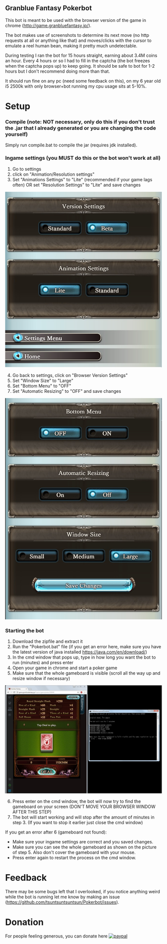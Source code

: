## Granblue Fantasy Pokerbot

This bot is meant to be used with the browser version of the game in chrome (http://game.granbluefantasy.jp/).

The bot makes use of screenshots to determine its next move (no http requests at all or anything like that) and moves/clicks with the cursor to emulate a reel human bean, making it pretty much undetectable. 

During testing I ran the bot for 15 hours straight, earning about 3.4M coins an hour. Every 4 hours or so I had to fill in the captcha (the bot freezes when the captcha pops up) to keep going. It should be safe to bot for 1-2 hours but I don't recommend doing more than that.

It should run fine on any pc (need some feedback on this), on my 6 year old i5 2500k with only browser+bot running my cpu usage sits at 5-10%.

# Setup

### Compile (note: NOT necessary, only do this if you don't trust the .jar that I already generated or you are changing the code yourself)

Simply run compile.bat to compile the jar (requires jdk installed).

### Ingame settings (you MUST do this or the bot won't work at all)
1. Go to settings
2. click on "Animation/Resolution settings"
3. Set "Animations Settings" to "Lite" (recommended if your game lags often) OR set "Resolution Settings"  to "Lite" and save changes

![Step 3 settings](/src/img/readme/settings3.jpg)

4. Go back to settings, click on "Browser Version Settings"
5. Set "Window Size" to "Large"
6. Set "Bottom Menu" to "OFF"
7. Set "Automatic Resizing" to "OFF" and save changes

![Step 4 settings](/src/img/readme/settings4.jpg)


### Starting the bot
1. Download the zipfile and extract it
2. Run the "Pokerbot.bat" file (if you get an error here, make sure you have the latest version of java installed https://java.com/en/download/)
3. In the cmd window that pops up, type in how long you want the bot to run (minutes) and press enter
4. Open your game in chrome and start a poker game
5. Make sure that the whole gameboard is visible (scroll all the way up and resize window if necessary)

![Step 5 setup](/src/img/readme/step5.jpg)

6. Press enter on the cmd window, the bot will now try to find the gameboard on your screen (DON'T MOVE YOUR BROWSER WINDOW AFTER THIS STEP)
7. The bot will start working and will stop after the amount of minutes in step 3. (If you want to stop it earlier just close the cmd window)

If you get an error after 6 (gameboard not found):
* Make sure your ingame settings are correct and you saved changes.
* Make sure you can see the whole gameboard as shown on the picture of step 5. Also don't cover the gameboard with your mouse.
* Press enter again to restart the process on the cmd window.

# Feedback
There may be some bugs left that I overlooked, if you notice anything weird while the bot is running let me know by making an issue (https://github.com/tsuntsuntsuntsun/Pokerbot/issues).

# Donation
For people feeling generous, you can donate here
[![paypal](https://www.paypalobjects.com/en_US/i/btn/btn_donateCC_LG.gif)](https://www.paypal.com/cgi-bin/webscr?cmd=_s-xclick&hosted_button_id=N6YUUYVD4A32Y)
